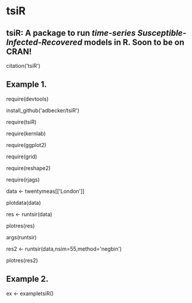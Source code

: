# **tsiR**
## **tsiR**: A package to run *time-series Susceptible-Infected-Recovered* models in R. Soon to be on CRAN!

citation('tsiR')

## Example 1.

require(devtools)

install_github('adbecker/tsiR')

require(tsiR)

require(kernlab)

require(ggplot2)

require(grid)

require(reshape2)

require(rjags)

data <- twentymeas[['London']]

plotdata(data)

res <- runtsir(data)

plotres(res)

args(runtsir)

res2 <- runtsir(data,nsim=55,method='negbin')

plotres(res2)

## Example 2.

ex <- exampletsiR()


